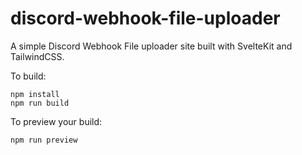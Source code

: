 # discord-webhook-file-uploader
A simple Discord Webhook File uploader site built with SvelteKit and TailwindCSS.

To build:
```console
npm install
npm run build
```

To preview your build:
```console
npm run preview
```